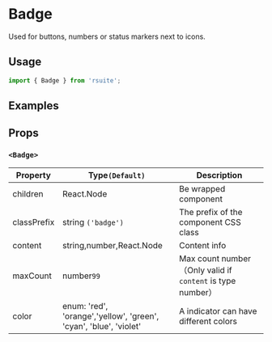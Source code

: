 # Badge

Used for buttons, numbers or status markers next to icons.

## Usage

```js
import { Badge } from 'rsuite';
```

## Examples

<!--{demo}-->

## Props

### `<Badge>`

| Property    | Type`(Default)`          | Description                                                |
| ----------- | ------------------------ | ---------------------------------------------------------- |
| children    | React.Node               | Be wrapped component                                       |
| classPrefix | string `('badge')`       | The prefix of the component CSS class                      |
| content     | string,number,React.Node | Content info                                               |
| maxCount    | number`99`               | Max count number（Only valid if `content` is type number） |
| color       | enum: 'red', 'orange','yellow', 'green', <br/>'cyan', 'blue', 'violet'   | A indicator can have different colors   |
